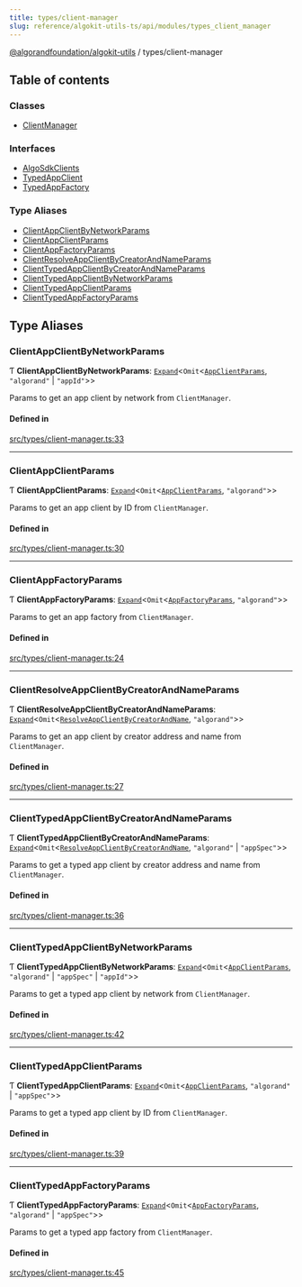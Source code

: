 ```yaml
---
title: types/client-manager
slug: reference/algokit-utils-ts/api/modules/types_client_manager
---
```


[@algorandfoundation/algokit-utils](/reference/algokit-utils-ts/api/overview) / types/client-manager

## Table of contents

### Classes

- [ClientManager](/reference/algokit-utils-ts/api/classes/types_client_managerclientmanager/)

### Interfaces

- [AlgoSdkClients](/reference/algokit-utils-ts/api/interfaces/types_client_manageralgosdkclients/)
- [TypedAppClient](/reference/algokit-utils-ts/api/interfaces/types_client_managertypedappclient/)
- [TypedAppFactory](/reference/algokit-utils-ts/api/interfaces/types_client_managertypedappfactory/)

### Type Aliases

- [ClientAppClientByNetworkParams](#clientappclientbynetworkparams)
- [ClientAppClientParams](#clientappclientparams)
- [ClientAppFactoryParams](#clientappfactoryparams)
- [ClientResolveAppClientByCreatorAndNameParams](#clientresolveappclientbycreatorandnameparams)
- [ClientTypedAppClientByCreatorAndNameParams](#clienttypedappclientbycreatorandnameparams)
- [ClientTypedAppClientByNetworkParams](#clienttypedappclientbynetworkparams)
- [ClientTypedAppClientParams](#clienttypedappclientparams)
- [ClientTypedAppFactoryParams](#clienttypedappfactoryparams)

## Type Aliases

### ClientAppClientByNetworkParams

Ƭ **ClientAppClientByNetworkParams**: [`Expand`](/reference/algokit-utils-ts/api/modules/types_expand/#expand)\<`Omit`\<[`AppClientParams`](/reference/algokit-utils-ts/api/interfaces/types_app_clientappclientparams/), `"algorand"` \| `"appId"`\>\>

Params to get an app client by network from `ClientManager`.

#### Defined in

[src/types/client-manager.ts:33](https://github.com/algorandfoundation/algokit-utils-ts/blob/main/src/types/client-manager.ts#L33)

---

### ClientAppClientParams

Ƭ **ClientAppClientParams**: [`Expand`](/reference/algokit-utils-ts/api/modules/types_expand/#expand)\<`Omit`\<[`AppClientParams`](/reference/algokit-utils-ts/api/interfaces/types_app_clientappclientparams/), `"algorand"`\>\>

Params to get an app client by ID from `ClientManager`.

#### Defined in

[src/types/client-manager.ts:30](https://github.com/algorandfoundation/algokit-utils-ts/blob/main/src/types/client-manager.ts#L30)

---

### ClientAppFactoryParams

Ƭ **ClientAppFactoryParams**: [`Expand`](/reference/algokit-utils-ts/api/modules/types_expand/#expand)\<`Omit`\<[`AppFactoryParams`](/reference/algokit-utils-ts/api/interfaces/types_app_factoryappfactoryparams/), `"algorand"`\>\>

Params to get an app factory from `ClientManager`.

#### Defined in

[src/types/client-manager.ts:24](https://github.com/algorandfoundation/algokit-utils-ts/blob/main/src/types/client-manager.ts#L24)

---

### ClientResolveAppClientByCreatorAndNameParams

Ƭ **ClientResolveAppClientByCreatorAndNameParams**: [`Expand`](/reference/algokit-utils-ts/api/modules/types_expand/#expand)\<`Omit`\<[`ResolveAppClientByCreatorAndName`](/reference/algokit-utils-ts/api/modules/types_app_client/#resolveappclientbycreatorandname), `"algorand"`\>\>

Params to get an app client by creator address and name from `ClientManager`.

#### Defined in

[src/types/client-manager.ts:27](https://github.com/algorandfoundation/algokit-utils-ts/blob/main/src/types/client-manager.ts#L27)

---

### ClientTypedAppClientByCreatorAndNameParams

Ƭ **ClientTypedAppClientByCreatorAndNameParams**: [`Expand`](/reference/algokit-utils-ts/api/modules/types_expand/#expand)\<`Omit`\<[`ResolveAppClientByCreatorAndName`](/reference/algokit-utils-ts/api/modules/types_app_client/#resolveappclientbycreatorandname), `"algorand"` \| `"appSpec"`\>\>

Params to get a typed app client by creator address and name from `ClientManager`.

#### Defined in

[src/types/client-manager.ts:36](https://github.com/algorandfoundation/algokit-utils-ts/blob/main/src/types/client-manager.ts#L36)

---

### ClientTypedAppClientByNetworkParams

Ƭ **ClientTypedAppClientByNetworkParams**: [`Expand`](/reference/algokit-utils-ts/api/modules/types_expand/#expand)\<`Omit`\<[`AppClientParams`](/reference/algokit-utils-ts/api/interfaces/types_app_clientappclientparams/), `"algorand"` \| `"appSpec"` \| `"appId"`\>\>

Params to get a typed app client by network from `ClientManager`.

#### Defined in

[src/types/client-manager.ts:42](https://github.com/algorandfoundation/algokit-utils-ts/blob/main/src/types/client-manager.ts#L42)

---

### ClientTypedAppClientParams

Ƭ **ClientTypedAppClientParams**: [`Expand`](/reference/algokit-utils-ts/api/modules/types_expand/#expand)\<`Omit`\<[`AppClientParams`](/reference/algokit-utils-ts/api/interfaces/types_app_clientappclientparams/), `"algorand"` \| `"appSpec"`\>\>

Params to get a typed app client by ID from `ClientManager`.

#### Defined in

[src/types/client-manager.ts:39](https://github.com/algorandfoundation/algokit-utils-ts/blob/main/src/types/client-manager.ts#L39)

---

### ClientTypedAppFactoryParams

Ƭ **ClientTypedAppFactoryParams**: [`Expand`](/reference/algokit-utils-ts/api/modules/types_expand/#expand)\<`Omit`\<[`AppFactoryParams`](/reference/algokit-utils-ts/api/interfaces/types_app_factoryappfactoryparams/), `"algorand"` \| `"appSpec"`\>\>

Params to get a typed app factory from `ClientManager`.

#### Defined in

[src/types/client-manager.ts:45](https://github.com/algorandfoundation/algokit-utils-ts/blob/main/src/types/client-manager.ts#L45)
